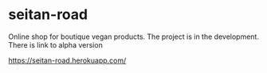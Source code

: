 # seitan-road

Online shop for boutique vegan products.
The project is in the development.
There is link to alpha version

https://seitan-road.herokuapp.com/
